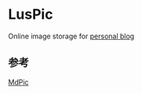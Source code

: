 # LusPic
Online image storage for [personal blog](https://blog.luspock.com)


## 参考

[MdPic](https://github.com/alinuxsa/MdPic)


